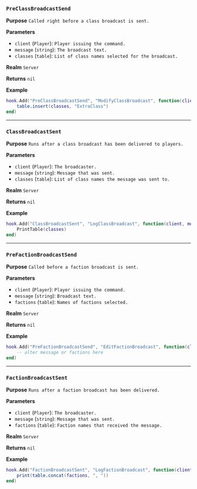### `PreClassBroadcastSend`

**Purpose**
`Called right before a class broadcast is sent.`

**Parameters**

* `client` (`Player`): `Player issuing the command.`
* `message` (`string`): `The broadcast text.`
* `classes` (`table`): `List of class names selected for the broadcast.`

**Realm**
`Server`

**Returns**
`nil`

**Example**

```lua
hook.Add("PreClassBroadcastSend", "ModifyClassBroadcast", function(client, message, classes)
    table.insert(classes, "ExtraClass")
end)
```

---

### `ClassBroadcastSent`

**Purpose**
`Runs after a class broadcast has been delivered to players.`

**Parameters**

* `client` (`Player`): `The broadcaster.`
* `message` (`string`): `Message that was sent.`
* `classes` (`table`): `List of class names the message was sent to.`

**Realm**
`Server`

**Returns**
`nil`

**Example**

```lua
hook.Add("ClassBroadcastSent", "LogClassBroadcast", function(client, message, classes)
    PrintTable(classes)
end)
```

---

### `PreFactionBroadcastSend`

**Purpose**
`Called before a faction broadcast is sent.`

**Parameters**

* `client` (`Player`): `Player issuing the command.`
* `message` (`string`): `Broadcast text.`
* `factions` (`table`): `Names of factions selected.`

**Realm**
`Server`

**Returns**
`nil`

**Example**

```lua
hook.Add("PreFactionBroadcastSend", "EditFactionBroadcast", function(client, message, factions)
    -- alter message or factions here
end)
```

---

### `FactionBroadcastSent`

**Purpose**
`Runs after a faction broadcast has been delivered.`

**Parameters**

* `client` (`Player`): `The broadcaster.`
* `message` (`string`): `Message that was sent.`
* `factions` (`table`): `Faction names that received the message.`

**Realm**
`Server`

**Returns**
`nil`

**Example**

```lua
hook.Add("FactionBroadcastSent", "LogFactionBroadcast", function(client, message, factions)
    print(table.concat(factions, ", "))
end)
```
